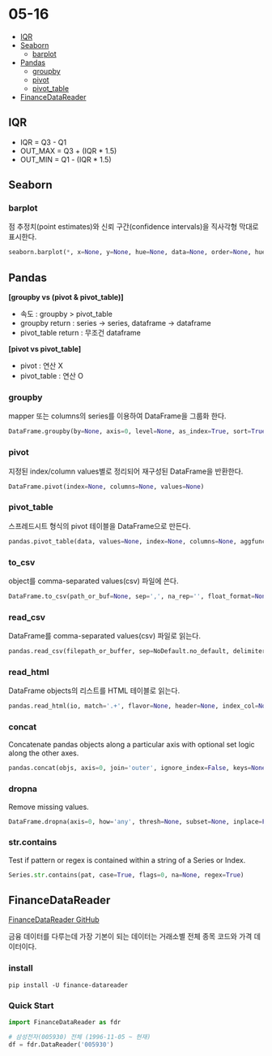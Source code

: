 # 05-16

- [IQR](#iqr)
- [Seaborn](#seaborn)
  - [barplot](#barplot)
- [Pandas](#pandas)
  - [groupby](#groupby)
  - [pivot](#pivot)
  - [pivot_table](#pivottable)
- [FinanceDataReader](#financedatareader)

## IQR

- IQR = Q3 - Q1
- OUT_MAX = Q3 + (IQR \* 1.5)
- OUT_MIN = Q1 - (IQR \* 1.5)

## Seaborn

### barplot

점 추정치(point estimates)와 신뢰 구간(confidence intervals)을 직사각형 막대로 표시한다.

```python
seaborn.barplot(*, x=None, y=None, hue=None, data=None, order=None, hue_order=None, estimator=<function mean at 0x7ff320f315e0>, ci=95, n_boot=1000, units=None, seed=None, orient=None, color=None, palette=None, saturation=0.75, errcolor='.26', errwidth=None, capsize=None, dodge=True, ax=None, **kwargs)
```

## Pandas

**[groupby vs (pivot & pivot_table)]**

- 속도 : groupby > pivot_table
- groupby return : series -> series, dataframe -> dataframe
- pivot_table return : 무조건 dataframe

**[pivot vs pivot_table]**

- pivot : 연산 X
- pivot_table : 연산 O

### groupby

mapper 또는 columns의 series를 이용하여 DataFrame을 그룹화 한다.

```python
DataFrame.groupby(by=None, axis=0, level=None, as_index=True, sort=True, group_keys=True, squeeze=NoDefault.no_default, observed=False, dropna=True)
```

### pivot

지정된 index/column values별로 정리되어 재구성된 DataFrame을 반환한다.

```python
DataFrame.pivot(index=None, columns=None, values=None)
```

### pivot_table

스프레드시트 형식의 pivot 테이블을 DataFrame으로 만든다.

```python
pandas.pivot_table(data, values=None, index=None, columns=None, aggfunc='mean', fill_value=None, margins=False, dropna=True, margins_name='All', observed=False, sort=True)
```

### to_csv

object를 comma-separated values(csv) 파일에 쓴다.

```python
DataFrame.to_csv(path_or_buf=None, sep=',', na_rep='', float_format=None, columns=None, header=True, index=True, index_label=None, mode='w', encoding=None, compression='infer', quoting=None, quotechar='"', line_terminator=None, chunksize=None, date_format=None, doublequote=True, escapechar=None, decimal='.', errors='strict', storage_options=None)
```

### read_csv

DataFrame를 comma-separated values(csv) 파일로 읽는다.

```python
pandas.read_csv(filepath_or_buffer, sep=NoDefault.no_default, delimiter=None, header='infer', names=NoDefault.no_default, index_col=None, usecols=None, squeeze=None, prefix=NoDefault.no_default, mangle_dupe_cols=True, dtype=None, engine=None, converters=None, true_values=None, false_values=None, skipinitialspace=False, skiprows=None, skipfooter=0, nrows=None, na_values=None, keep_default_na=True, na_filter=True, verbose=False, skip_blank_lines=True, parse_dates=None, infer_datetime_format=False, keep_date_col=False, date_parser=None, dayfirst=False, cache_dates=True, iterator=False, chunksize=None, compression='infer', thousands=None, decimal='.', lineterminator=None, quotechar='"', quoting=0, doublequote=True, escapechar=None, comment=None, encoding=None, encoding_errors='strict', dialect=None, error_bad_lines=None, warn_bad_lines=None, on_bad_lines=None, delim_whitespace=False, low_memory=True, memory_map=False, float_precision=None, storage_options=None)
```

### read_html

DataFrame objects의 리스트를 HTML 테이블로 읽는다.

```python
pandas.read_html(io, match='.+', flavor=None, header=None, index_col=None, skiprows=None, attrs=None, parse_dates=False, thousands=',', encoding=None, decimal='.', converters=None, na_values=None, keep_default_na=True, displayed_only=True)
```

### concat

Concatenate pandas objects along a particular axis with optional set logic along the other axes.

```python
pandas.concat(objs, axis=0, join='outer', ignore_index=False, keys=None, levels=None, names=None, verify_integrity=False, sort=False, copy=True)
```

### dropna

Remove missing values.

```python
DataFrame.dropna(axis=0, how='any', thresh=None, subset=None, inplace=False)
```

### str.contains

Test if pattern or regex is contained within a string of a Series or Index.

```python
Series.str.contains(pat, case=True, flags=0, na=None, regex=True)
```

## FinanceDataReader

[FinanceDataReader GitHub](https://github.com/FinanceData/FinanceDataReader)

금융 데이터를 다루는데 가장 기본이 되는 데이터는 거래소별 전체 종목 코드와 가격 데이터이다.

### install

`pip install -U finance-datareader`

### Quick Start

```python
import FinanceDataReader as fdr

# 삼성전자(005930) 전체 (1996-11-05 ~ 현재)
df = fdr.DataReader('005930')
```
